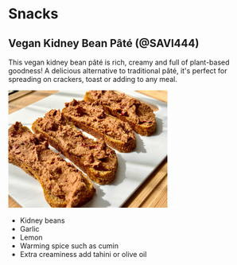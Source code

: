 # Snacks

## Vegan Kidney Bean Pâté (@SAVI444)

This vegan kidney bean pâté is rich, creamy and full of plant-based goodness! A delicious alternative to traditional pâté, it's perfect for spreading on crackers, toast or adding to any meal.

![Image](../../../static/img/docs/recipes/snacks/kidneybeanpate.png)

- Kidney beans
- Garlic
- Lemon
- Warming spice such as cumin
- Extra creaminess add tahini or olive oil
